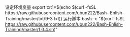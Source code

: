设定环境变量
export  txt1=$(echo $(curl -fsSL https://raw.githubusercontent.com/ubun222/Bash-
Enlish-Training/master/txt/9-3.txt))
运行脚本
bash -c "$(curl -fsSL https://raw.githubusercontent.com/ubun222/Bash-Enlish-Training/master/1.0.4.sh)"


